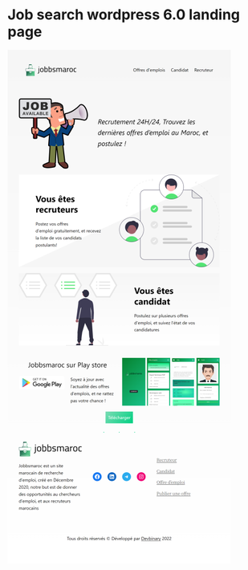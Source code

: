 # Job search wordpress 6.0 landing page

![alt text](https://github.com/Dopamax/wordpress-landing-page-job-search/blob/master/wp-content/uploads/2022/07/jobbsmaroc.com_accueil_Surface-Pro-7-445x1024.png?raw=true)
